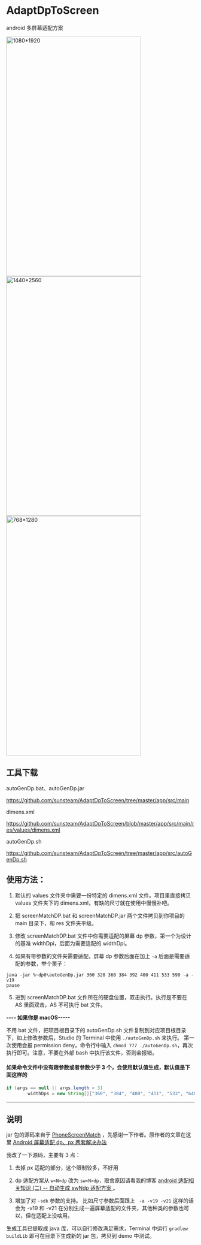 # AdaptDpToScreen
android 多屏幕适配方案

<img src="http://ofaeieqjq.bkt.clouddn.com/AdaptDpToScreen/Screenshot_emulator_Nexus_5X.png" width = "360" height = "640" alt="1080*1920" /><img src="http://ofaeieqjq.bkt.clouddn.com/AdaptDpToScreen/Screenshot_emulator_Nexus_6P.png" width = "360" height = "640" alt="1440*2560" /><img src="http://ofaeieqjq.bkt.clouddn.com/AdaptDpToScreen/Screenshot_emulator_Nexus_4.png" width = "360" height = "640" alt="768*1280" />

## 工具下载

autoGenDp.bat、autoGenDp.jar

https://github.com/sunsteam/AdaptDpToScreen/tree/master/app/src/main

dimens.xml

https://github.com/sunsteam/AdaptDpToScreen/blob/master/app/src/main/res/values/dimens.xml

autoGenDp.sh

https://github.com/sunsteam/AdaptDpToScreen/tree/master/app/src/autoGenDp.sh

## 使用方法：

1. 默认的 values 文件夹中需要一份特定的 dimens.xml 文件。项目里直接拷贝 values 文件夹下的 dimens.xml，有缺的尺寸就在使用中慢慢补吧。

2. 把 screenMatchDP.bat 和 screenMatchDP.jar 两个文件拷贝到你项目的 main 目录下，和 res 文件夹平级。

3. 修改 screenMatchDP.bat 文件中你需要适配的屏幕 dp 参数，第一个为设计的基准 widthDpi，后面为需要适配的 widthDpi。

4. 如果有带参数的文件夹需要适配，屏幕 dp 参数后面在加上 ` -a ` 后面是需要适配的参数，举个栗子：

```
java -jar %~dp0\autoGenDp.jar 360 320 360 384 392 400 411 533 590 -a -v19
pause
```

5. 进到 screenMatchDP.bat 文件所在的硬盘位置，双击执行。执行是不要在 AS 里面双击，AS 不可执行 bat 文件。


**---- 如果你是 macOS-----**

不用 bat 文件，把项目根目录下的 autoGenDp.sh 文件复制到对应项目根目录下，如上修改参数后，Studio 的 Terminal 中使用 `./autoGenDp.sh` 来执行。
第一次使用会报 permission deny，命令行中输入 `chmod 777 ./autoGenDp.sh`，再次执行即可。注意，不要在外部 bash 中执行该文件，否则会报错。

#### 如果命令文件中没有跟参数或者参数少于 3 个，会使用默认值生成，默认值是下面这样的

```java
if (args == null || args.length < 3)
        widthDps = new String[]{"360", "384", "400", "411", "533", "640", "720", "768", "820"};
```

---

## 说明

jar 包的源码来自于 [PhoneScreenMatch](https://github.com/mengzhinan/PhoneScreenMatch) ，先感谢一下作者。原作者的文章在这里 [Android 屏幕适配 dp、px 两套解决办法](http://blog.csdn.net/fesdgasdgasdg/article/details/52325590)

我改了一下源码，主要有 3 点：

1. 去掉 px 适配的部分，这个限制较多，不好用

2. dp 适配方案从 `w<N>dp` 改为 `sw<N>dp`，取舍原因请看我的博客 [android 适配相关知识 (二) -- 自动生成 swNdp 适配方案 ](http://blog.csdn.net/sunsteam/article/details/73122999)。

3. 增加了对 `-sdk` 参数的支持。 比如尺寸参数后面跟上 ` -a -v19 -v21` 这样的话会为 -v19 和 -v21 在分别生成一遍屏幕适配的文件夹，其他种类的参数也可以，但在适配上没啥用。

生成工具已提取成 java 库，可以自行修改满足需求，Terminal 中运行 `gradlew buildLib` 即可在目录下生成新的 jar 包，拷贝到 demo 中测试。
